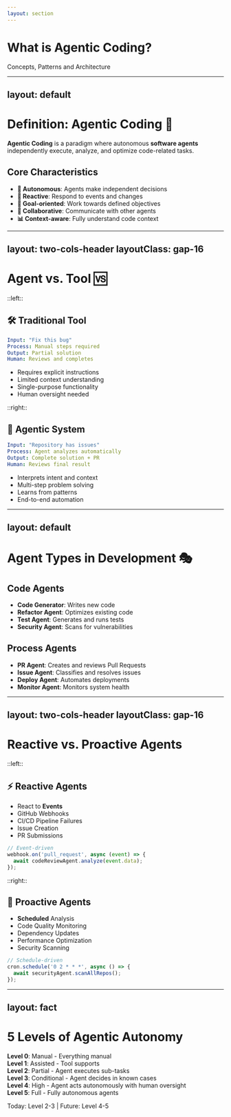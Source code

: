 ```yaml
---
layout: section
---
```


# What is Agentic Coding?

Concepts, Patterns and Architecture

---
layout: default
---

# Definition: Agentic Coding 🎯

<div class="text-lg mb-8">

**Agentic Coding** is a paradigm where autonomous **software agents** 
independently execute, analyze, and optimize code-related tasks.

</div>

## Core Characteristics

- **🧠 Autonomous**: Agents make independent decisions
- **🔄 Reactive**: Respond to events and changes  
- **🎯 Goal-oriented**: Work towards defined objectives
- **🔗 Collaborative**: Communicate with other agents
- **📊 Context-aware**: Fully understand code context

---
layout: two-cols-header
layoutClass: gap-16
---

# Agent vs. Tool 🆚

::left::

## 🛠️ Traditional Tool
```yaml
Input: "Fix this bug"
Process: Manual steps required
Output: Partial solution
Human: Reviews and completes
```

- Requires explicit instructions
- Limited context understanding
- Single-purpose functionality
- Human oversight needed

::right::

## 🤖 Agentic System
```yaml
Input: "Repository has issues"
Process: Agent analyzes automatically
Output: Complete solution + PR
Human: Reviews final result
```

- Interprets intent and context
- Multi-step problem solving
- Learns from patterns
- End-to-end automation


---
layout: default
---

# Agent Types in Development 🎭

<div class="grid grid-cols-2 gap-8">
<div>

## Code Agents
- **Code Generator**: Writes new code
- **Refactor Agent**: Optimizes existing code  
- **Test Agent**: Generates and runs tests
- **Security Agent**: Scans for vulnerabilities

</div>
<div>

## Process Agents  
- **PR Agent**: Creates and reviews Pull Requests
- **Issue Agent**: Classifies and resolves issues
- **Deploy Agent**: Automates deployments
- **Monitor Agent**: Monitors system health

</div>
</div>

---
layout: two-cols-header
layoutClass: gap-16
---

# Reactive vs. Proactive Agents

::left::

## ⚡ Reactive Agents
- React to **Events**
- GitHub Webhooks
- CI/CD Pipeline Failures
- Issue Creation
- PR Submissions

```typescript
// Event-driven
webhook.on('pull_request', async (event) => {
  await codeReviewAgent.analyze(event.data);
});
```

::right::

## 🔮 Proactive Agents
- **Scheduled** Analysis
- Code Quality Monitoring  
- Dependency Updates
- Performance Optimization
- Security Scanning

```typescript
// Schedule-driven
cron.schedule('0 2 * * *', async () => {
  await securityAgent.scanAllRepos();
});
```


---
layout: fact
---

# 5 Levels of Agentic Autonomy

<div class="flex flex-col items-center">

  <div class="text-1xl text-left max-w-xl">

  **Level 0**: Manual - Everything manual  
  **Level 1**: Assisted - Tool supports  
  **Level 2**: Partial - Agent executes sub-tasks  
  **Level 3**: Conditional - Agent decides in known cases  
  **Level 4**: High - Agent acts autonomously with human oversight  
  **Level 5**: Full - Fully autonomous agents  

  </div>

  <div class="mt-8 text-lg opacity-75 text-left max-w-xl">
    Today: Level 2-3 | Future: Level 4-5
  </div>

</div>